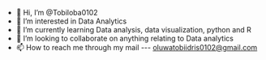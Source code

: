 - 👋 Hi, I’m @Tobiloba0102
- 👀 I’m interested in Data Analytics
- 🌱 I’m currently learning Data analysis, data visualization, python and R
- 💞️ I’m looking to collaborate on anything relating to Data analytics 
- 📫 How to reach me through my mail --- oluwatobiidris0102@gmail.com

<!---
Tobiloba0102/Tobiloba0102 is a ✨ special ✨ repository because its `README.md` (this file) appears on your GitHub profile.
You can click the Preview link to take a look at your changes.
--->
